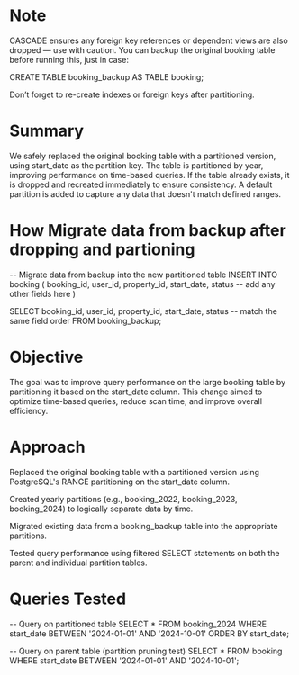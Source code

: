 # Note
CASCADE ensures any foreign key references or dependent views are also dropped — use with caution.
You can backup the original booking table before running this, just in case:

CREATE TABLE booking_backup AS TABLE booking;

Don’t forget to re-create indexes or foreign keys after partitioning.

# Summary
We safely replaced the original booking table with a partitioned version, using start_date as the partition key. The table is partitioned by year, improving performance on time-based queries. If the table already exists, it is dropped and recreated immediately to ensure consistency. A default partition is added to capture any data that doesn't match defined ranges.

# How Migrate data from backup after dropping and partioning
-- Migrate data from backup into the new partitioned table
INSERT INTO booking (
    booking_id, user_id, property_id, start_date, status
-- add any other fields here
)

SELECT
    booking_id, user_id, property_id, start_date, status
    -- match the same field order
FROM booking_backup;


# Objective

The goal was to improve query performance on the large booking table by partitioning it based on the start_date column. This change aimed to optimize time-based queries, reduce scan time, and improve overall efficiency.

# Approach

Replaced the original booking table with a partitioned version using PostgreSQL's RANGE partitioning on the start_date column.

Created yearly partitions (e.g., booking_2022, booking_2023, booking_2024) to logically separate data by time.

Migrated existing data from a booking_backup table into the appropriate partitions.

Tested query performance using filtered SELECT statements on both the parent and individual partition tables.

#  Queries Tested
-- Query on partitioned table
SELECT * FROM booking_2024
WHERE start_date BETWEEN '2024-01-01' AND '2024-10-01'
ORDER BY start_date;

-- Query on parent table (partition pruning test)
SELECT * FROM booking
WHERE start_date BETWEEN '2024-01-01' AND '2024-10-01';